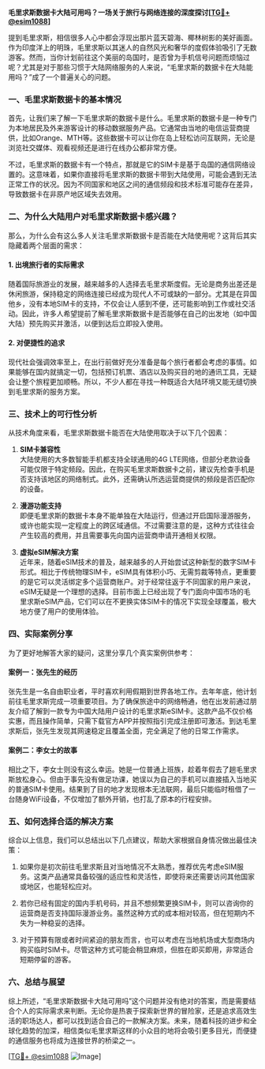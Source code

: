 **毛里求斯数据卡大陆可用吗？一场关于旅行与网络连接的深度探讨[[TG💪+ @esim1088](https://t.me/s/esim1088)]**

提到毛里求斯，相信很多人心中都会浮现出那片蓝天碧海、椰林树影的美好画面。作为印度洋上的明珠，毛里求斯以其迷人的自然风光和奢华的度假体验吸引了无数游客。然而，当你计划前往这个美丽的岛国时，是否曾为手机信号问题而烦恼过呢？尤其是对于那些习惯于大陆网络服务的人来说，“毛里求斯的数据卡在大陆能用吗？”成了一个普遍关心的问题。

### **一、毛里求斯数据卡的基本情况**

首先，让我们来了解一下毛里求斯的数据卡是什么。毛里求斯的数据卡是一种专门为本地居民及外来游客设计的移动数据服务产品。它通常由当地的电信运营商提供，比如Orange、MTH等。这些数据卡可以让你在岛上轻松访问互联网，无论是浏览社交媒体、观看视频还是进行在线办公都非常方便。

不过，毛里求斯的数据卡有一个特点，那就是它的SIM卡是基于岛国的通信网络设置的。这意味着，如果你直接将毛里求斯的数据卡带到大陆使用，可能会遇到无法正常工作的状况。因为不同国家和地区之间的通信频段和技术标准可能存在差异，导致数据卡在非原产地区域失去效用。

### **二、为什么大陆用户对毛里求斯数据卡感兴趣？**

那么，为什么会有这么多人关注毛里求斯数据卡是否能在大陆使用呢？这背后其实隐藏着两个层面的需求：

#### **1. 出境旅行者的实际需求**
随着国际旅游业的发展，越来越多的人选择去毛里求斯度假。无论是商务出差还是休闲旅游，保持稳定的网络连接已经成为现代人不可或缺的一部分。尤其是在异国他乡，没有本地SIM卡的支持，不仅会让人感到不便，还可能影响到工作或社交活动。因此，许多人希望提前了解毛里求斯数据卡是否能够在自己的出发地（如中国大陆）预先购买并激活，以便到达后立即投入使用。

#### **2. 对便捷性的追求**
现代社会强调效率至上，在出行前做好充分准备是每个旅行者都会考虑的事情。如果能够在国内就搞定一切，包括预订机票、酒店以及购买目的地的通讯工具，无疑会让整个旅程更加顺畅。所以，不少人都在寻找一种既适合大陆环境又能无缝切换到毛里求斯的服务方案。

### **三、技术上的可行性分析**

从技术角度来看，毛里求斯数据卡能否在大陆使用取决于以下几个因素：

1. **SIM卡兼容性**  
   大陆使用的大多数智能手机都支持全球通用的4G LTE网络，但部分老款设备可能仅限于特定频段。因此，在购买毛里求斯数据卡之前，建议先检查手机是否支持该地区的网络制式。此外，还需确认所选运营商提供的频段是否匹配你的设备。

2. **漫游功能支持**  
 即便毛里求斯的数据卡本身不能单独在大陆运行，但通过开启国际漫游服务，或许也能实现一定程度上的跨区域通信。不过需要注意的是，这种方式往往会产生较高的费用，并且需要事先向国内运营商申请开通相关权限。

3. **虚拟eSIM解决方案**  
近年来，随着eSIM技术的普及，越来越多的人开始尝试这种新型的数字SIM卡形式。相比于传统物理SIM卡，eSIM具有体积小巧、无需剪裁等特点，更重要的是它可以灵活绑定多个运营商账户。对于经常往返于不同国家的用户来说，eSIM无疑是一个理想的选择。目前市面上已经出现了专门面向中国市场的毛里求斯eSIM产品，它们可以在不更换实体SIM卡的情况下实现全球覆盖，极大地方便了用户的使用体验。

### **四、实际案例分享**

为了更好地解答大家的疑问，这里分享几个真实案例供参考：

#### **案例一：张先生的经历**
张先生是一名自由职业者，平时喜欢利用假期到世界各地工作。去年年底，他计划前往毛里求斯完成一项重要项目。为了确保旅途中的网络畅通，他在出发前通过朋友介绍了解到一款专为中国大陆用户设计的毛里求斯eSIM卡。这款产品不仅价格实惠，而且操作简单，只需下载官方APP并按照指引完成注册即可激活。到达毛里求斯后，张先生发现其网速稳定且覆盖全面，完全满足了他的日常工作需求。

#### **案例二：李女士的故事**
相比之下，李女士则没有这么幸运。她是一位普通上班族，趁着年假去了趟毛里求斯放松身心。但由于事先没有做足功课，她误以为自己的手机可以直接插入当地买的普通SIM卡使用。结果到了目的地才发现根本无法联网，最后只能临时租借了一台随身WiFi设备，不仅增加了额外开销，也打乱了原本的行程安排。

### **五、如何选择合适的解决方案**

综合以上信息，我们可以总结出以下几点建议，帮助大家根据自身情况做出最佳决策：

1. 如果你是初次前往毛里求斯且对当地情况不太熟悉，推荐优先考虑eSIM服务。这类产品通常具备较强的适应性和灵活性，即使将来还需要访问其他国家或地区，也能轻松应对。
   
2. 若你已经有固定的国内手机号码，并且不想频繁更换SIM卡，则可以咨询你的运营商是否支持国际漫游业务。虽然这种方式的成本相对较高，但在短期内不失为一种稳妥的选择。

3. 对于预算有限或者时间紧迫的朋友而言，也可以考虑在当地机场或大型商场内购买临时SIM卡。尽管这种方式可能会稍显麻烦，但胜在即买即用，非常适合短期停留的游客。

### **六、总结与展望**

综上所述，“毛里求斯数据卡大陆可用吗”这个问题并没有绝对的答案，而是需要结合个人的实际需求来判断。无论你是热衷于探索新世界的冒险家，还是追求高效生活的职场达人，都可以找到适合自己的一款解决方案。未来，随着科技的进步和全球化趋势的加深，相信类似毛里求斯这样的小众目的地将会吸引更多目光，而便捷的通信服务也将成为连接世界的桥梁之一。

[[TG💪+ @esim1088](https://t.me/s/esim1088) ![Image](https://i.postimg.cc/4NQfJmqS/Snipaste-2025-05-13-00-14-12.png)]